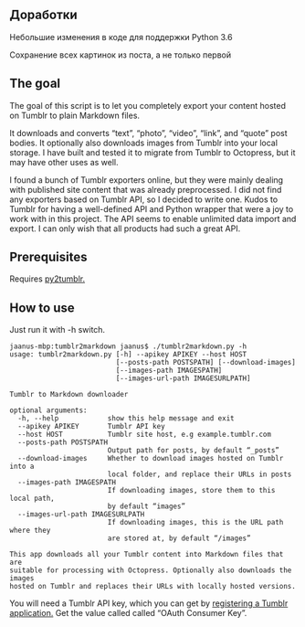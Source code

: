 ## Доработки
Небольшие изменения в коде для поддержки Python 3.6

Сохранение всех картинок из поста, а не только первой

## The goal

The goal of this script is to let you completely export your content hosted on Tumblr to plain Markdown files.

It downloads and converts “text”, “photo”, “video”, “link”, and “quote” post bodies. It optionally also downloads images from Tumblr into your local storage. I have built and tested it to migrate from Tumblr to Octopress, but it may have other uses as well.

I found a bunch of Tumblr exporters online, but they were mainly dealing with published site content that was already preprocessed. I did not find any exporters based on Tumblr API, so I decided to write one. Kudos to Tumblr for having a well-defined API and Python wrapper that were a joy to work with in this project. The API seems to enable unlimited data import and export. I can only wish that all products had such a great API.

## Prerequisites

Requires [py2tumblr.](https://github.com/tumblr/pytumblr)

## How to use

Just run it with -h switch.

	jaanus-mbp:tumblr2markdown jaanus$ ./tumblr2markdown.py -h
	usage: tumblr2markdown.py [-h] --apikey APIKEY --host HOST
	                          [--posts-path POSTSPATH] [--download-images]
	                          [--images-path IMAGESPATH]
	                          [--images-url-path IMAGESURLPATH]

	Tumblr to Markdown downloader

	optional arguments:
	  -h, --help            show this help message and exit
	  --apikey APIKEY       Tumblr API key
	  --host HOST           Tumblr site host, e.g example.tumblr.com
	  --posts-path POSTSPATH
	                        Output path for posts, by default “_posts”
	  --download-images     Whether to download images hosted on Tumblr into a
	                        local folder, and replace their URLs in posts
	  --images-path IMAGESPATH
	                        If downloading images, store them to this local path,
	                        by default “images”
	  --images-url-path IMAGESURLPATH
	                        If downloading images, this is the URL path where they
	                        are stored at, by default “/images”

	This app downloads all your Tumblr content into Markdown files that are
	suitable for processing with Octopress. Optionally also downloads the images
	hosted on Tumblr and replaces their URLs with locally hosted versions.

You will need a Tumblr API key, which you can get by [registering a Tumblr application.](http://www.tumblr.com/oauth/apps) Get the value called called “OAuth Consumer Key”.

